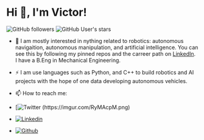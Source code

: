 <!--![alt text](https://github.com/ibkvictor/ibkvictor/blob/master/banner1.png?raw=true)
### Hi there 👋

I'm Victor Ezekiel. I'm an aspiring Artificial Intelligence / Robotics Engineer 👨‍💻 who loves to building automated systems and (hopefully) self driving cars.

- 🔭 I’m currently working on a emotion detector in javascript
- 🌱 I’m currently learning Machine Learning and Robotics
- 🤔 I’m looking for help with projects involving the use of machine learning or artificial intelligence
- 💬 Ask me about tech, sports,and music
- 📫 How to reach me: eze99victor@gmail.com or https://www.linkedin.com/in/victorezekiel
- 😄 Pronouns: he/him
- ⚡ Languages: Python, Java,and Javascript 
-->
<!--
**ibkvictor/ibkvictor** is a ✨ _special_ ✨ repository because its `README.md` (this file) appears on your GitHub profile.
-->

# Hi 👋, I'm Victor!
![GitHub followers](https://img.shields.io/github/followers/ibkvictor?style=for-the-badge&logo=appveyor)
![GitHub User's stars](https://img.shields.io/github/stars/ibkvictor?affiliations=OWNER&style=for-the-badge&logo=appveyor)


- 🤖 I am mostly interested in nything related to robotics: autonomous navigaition, autonomous manipulation, and artificial intelligence. You can see this by following my pinned repos and the carreer path on [LinkedIn](https://www.linkedin.com/in/victorezekiel/). I have a B.Eng in Mechanical Engineering.

- ⚡ I am use languages such as Python, and C++ to build robotics and AI projects with the hope of one data developing autonomous vehicles.

- 📫 How to reach me:
 - [![Twitter (https://imgur.com/RyMAcpM.png)](https://twitter.com/victorezekielib)
 - [![Linkedin](https://imgur.com/PXyIkWx.png)](https://linkedin.com/in/victorezekiel) 
 - [![Github](https://imgur.com/evWgFgB.png)](https://github.com/ibkvictor) 
